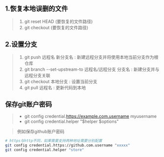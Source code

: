 ## 1.恢复本地误删的文件
> 1. git reset HEAD (要恢复的文件路径)
> 2. git checkout (要恢复的文件路径)


## 2.设置分支
> 1. git push 远程名 新分支名 : 新建远程分支并将使用本地当前分支作为根仓库
> 2. git branch --set-upstream-to 远程名/远程分支 分支名 : 新建分支并与远程分支关联
> 3. git checkout 本地分支 : 设置当前分支
> 4. git pull 远程名 : 更新代码到本地 


## 保存git账户密码
> - git config credential.https://example.com.username myusername
> - git config credential.helper "$helper $options"

> 例如保存github账户密码
```bash
# https与http不同，如果需要支持两种地址需要分别配置
git config credential.https://github.com.username "xxxxx"
git config credential.helper "store"
```